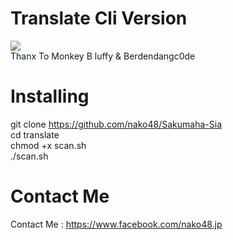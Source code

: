 # Translate Cli Version
<a href="https://asciinema.org/a/yalowh0nYDdmiUMGCMSkCzdiY" target="_blank"><img src="https://asciinema.org/a/yalowh0nYDdmiUMGCMSkCzdiY.png" /></a>
</br>
Thanx To Monkey B luffy & Berdendangc0de
</br>
# Installing
git clone https://github.com/nako48/Sakumaha-Sia
</br>
cd translate
</br>
chmod +x scan.sh
</br>
./scan.sh
</br>
# Contact Me
Contact Me : https://www.facebook.com/nako48.jp 
